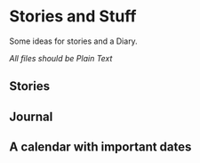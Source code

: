 # Stories and Stuff

  Some ideas for stories and a Diary.

*All files should be _Plain Text_*
  
## Stories

## Journal

## A calendar with important dates

